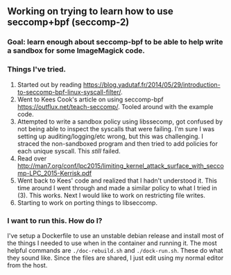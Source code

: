 ## Working on trying to learn how to use seccomp+bpf (seccomp-2)

### Goal: learn enough about seccomp-bpf to be able to help write a sandbox for some ImageMagick code.

### Things I've tried.

1. Started out by reading https://blog.yadutaf.fr/2014/05/29/introduction-to-seccomp-bpf-linux-syscall-filter/.
2. Went to Kees Cook's article on using seccomp-bpf https://outflux.net/teach-seccomp/. Tooled around with the example code.
3. Attempted to write a sandbox policy using libssecomp, got confused by not being able to inspect the syscalls that were failing. I'm sure I was setting up auditing/logging/etc wrong, but this was challenging. I straced the non-sandboxed program and then tried to add policies for each unique syscall. This _still_ failed.
4. Read over http://man7.org/conf/lpc2015/limiting_kernel_attack_surface_with_seccomp-LPC_2015-Kerrisk.pdf
5. Went back to Kees' code and realized that I hadn't understood it. This time around I went through and made a similar policy to what I tried in (3). This works. Next I would like to work on restricting file writes.
6. Starting to work on porting things to libseccomp.

### I want to run this. How do I?

I've setup a Dockerfile to use an unstable debian release and install most of the things I needed to use when in the container and running it. The most helpful commands are `./doc-rebuild.sh` and `./dock-run.sh`. These do what they sound like. Since the files are shared, I just edit using my normal editor from the host.

